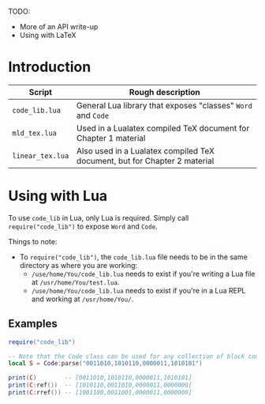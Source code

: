 
TODO:
- More of an API write-up
- Using with LaTeX

# Introduction

Script | Rough description
-- | --
`code_lib.lua`   | General Lua library that exposes "classes" `Word` and `Code`
`mld_tex.lua`    | Used in a Lualatex compiled TeX document for Chapter 1 material
`linear_tex.lua` | Also used in a Lualatex compiled TeX document, but for Chapter 2 material

# Using with Lua

To use `code_lib` in Lua, only Lua is required.
Simply call `require("code_lib")` to expose `Word` and `Code`.

Things to note:
- To `require("code_lib")`, the `code_lib.lua` file needs to be in the same directory as where
you are working:
    - `/use/home/You/code_lib.lua` needs to exist
    if you're writing a Lua file at `/usr/home/You/test.lua`.
    - `/use/home/You/code_lib.lua` needs to exist
    if you're in a Lua REPL and working at `/usr/home/You/`.

## Examples

```lua
require("code_lib")

-- Note that the Code class can be used for any collection of block code words
local S = Code:parse("0011010,1010110,0000011,1010101")

print(C)        -- [0011010,1010110,0000011,1010101]
print(C:ref())  -- [1010110,0011010,0000011,0000000]
print(C:rref()) -- [1001100,0011001,0000011,0000000]
```

